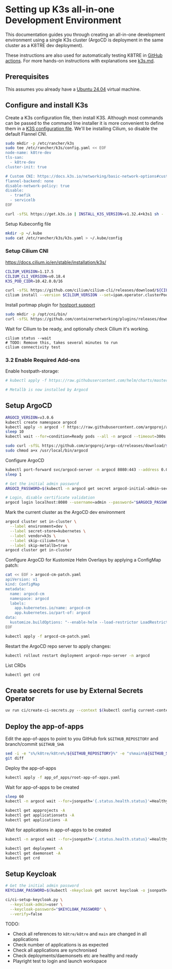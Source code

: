 # Setting up K3s all-in-one Development Environment

This documentation guides you through creating an all-in-one development environment using a single K3s cluster (ArgoCD is deployment in the same cluster as a K8TRE dev deployment).

These instructions are also used for automatically testing K8TRE in [GitHub actions](https://github.com/k8tre/k8tre/actions/workflows/test.yaml).
For more hands-on instructions with explanations see [k3s.md](k3s.md).

## Prerequisites

This assumes you already have a [Ubuntu 24.04](https://ubuntu.com/download/desktop) virtual machine.

## Configure and install K3s

Create a K3s configuration file, then install K3S.
Although most commands can be passed to the command line installer it is more convenient to define them in a [K3S configuration file](https://docs.k3s.io/installation/configuration#configuration-file).
We'll be installing Cilium, so disable the default Flannel CNI.

```bash
sudo mkdir -p /etc/rancher/k3s
sudo tee /etc/rancher/k3s/config.yaml << EOF
node-name: k8tre-dev
tls-san:
  - k8tre-dev
cluster-init: true

# Custom CNI: https://docs.k3s.io/networking/basic-network-options#custom-cni
flannel-backend: none
disable-network-policy: true
disable:
  - traefik
  - servicelb
EOF

curl -sfSL https://get.k3s.io | INSTALL_K3S_VERSION=v1.32.4+k3s1 sh -
```

Setup Kubeconfig file

```bash
mkdir -p ~/.kube
sudo cat /etc/rancher/k3s/k3s.yaml > ~/.kube/config
```

### Setup Cilium CNI

https://docs.cilium.io/en/stable/installation/k3s/

```bash
CILIUM_VERSION=1.17.5
CILIUM_CLI_VERSION=v0.18.4
K3S_POD_CIDR=10.42.0.0/16

curl -sfSL https://github.com/cilium/cilium-cli/releases/download/${CILIUM_CLI_VERSION}/cilium-linux-amd64.tar.gz | sudo tar -zxvf - -C /usr/local/bin/
cilium install --version $CILIUM_VERSION --set=ipam.operator.clusterPoolIPv4PodCIDRList="$K3S_POD_CIDR" --set cni.chainingMode=portmap
```

Install portmap plugin for [hostport support](https://docs.cilium.io/en/v1.17/installation/cni-chaining-portmap/#k8s-install-portmap)

```bash
sudo mkdir -p /opt/cni/bin/
curl -sfSL https://github.com/containernetworking/plugins/releases/download/v1.7.1/cni-plugins-linux-amd64-v1.7.1.tgz | sudo tar -zxvf - -C /opt/cni/bin/ ./portmap
```

Wait for Cilium to be ready, and optionally check Cilium it's working.
```
cilium status --wait
# TODO: Remove this, takes several minutes to run
cilium connectivity test
```

### 3.2 Enable Required Add-ons

Enable hostpath-storage:

```bash
# kubectl apply -f https://raw.githubusercontent.com/helm/charts/master/stable/hostpath-provisioner/hostpath-provisioner.yaml

# Metallb is now installed by Argocd
```


## Setup ArgoCD

```bash
ARGOCD_VERSION=v3.0.6
kubectl create namespace argocd
kubectl apply -n argocd -f https://raw.githubusercontent.com/argoproj/argo-cd/$ARGOCD_VERSION/manifests/install.yaml
sleep 10
kubectl wait --for=condition=Ready pods --all -n argocd --timeout=300s

sudo curl -sfSL https://github.com/argoproj/argo-cd/releases/download/$ARGOCD_VERSION/argocd-linux-amd64 -o /usr/local/bin/argocd
sudo chmod a+x /usr/local/bin/argocd
```

Configure ArgoCD

```bash
kubectl port-forward svc/argocd-server -n argocd 8080:443 --address 0.0.0.0 &
sleep 1

# Get the initial admin password
ARGOCD_PASSWORD=$(kubectl -n argocd get secret argocd-initial-admin-secret -o jsonpath="{.data.password}" | base64 -d)

# Login, disable certificate validation
argocd login localhost:8080 --username=admin --password="$ARGOCD_PASSWORD" --insecure
```


Mark the current cluster as the ArgoCD dev environment

```bash
argocd cluster set in-cluster \
  --label environment=dev \
  --label secret-store=kubernetes \
  --label vendor=k3s \
  --label skip-cilium=true \
  --label skip-metallb=true
argocd cluster get in-cluster
```

Configure ArgoCD for Kustomize Helm Overlays by applying a ConfigMap patch:

```bash
cat << EOF > argocd-cm-patch.yaml
apiVersion: v1
kind: ConfigMap
metadata:
  name: argocd-cm
  namespace: argocd
  labels:
    app.kubernetes.io/name: argocd-cm
    app.kubernetes.io/part-of: argocd
data:
  kustomize.buildOptions: "--enable-helm --load-restrictor LoadRestrictionsNone"
EOF

kubectl apply -f argocd-cm-patch.yaml
```

Restart the ArgoCD repo server to apply changes:

```bash
kubectl rollout restart deployment argocd-repo-server -n argocd
```

List CRDs
```bash
kubectl get crd
```

## Create secrets for use by External Secrets Operator

```bash
uv run ci/create-ci-secrets.py --context $(kubectl config current-context)
```

## Deploy the app-of-apps

Edit the app-of-apps to point to you GitHub fork `$GITHUB_REPOSITORY` and branch/commit `$GITHUB_SHA`

```bash
sed -i -e "s%/k8tre/k8tre%/${GITHUB_REPOSITORY}%" -e "s%main%${GITHUB_SHA}%" app_of_apps/root-app-of-apps.yaml
git diff
```

Deploy the app-of-apps
```bash
kubectl apply -f app_of_apps/root-app-of-apps.yaml
```

Wait for app-of-apps to be created
```bash
sleep 60
kubectl -n argocd wait --for=jsonpath='{.status.health.status}'=Healthy application root-app-of-apps --timeout=300s
```

```bash
kubectl get appprojects -A
kubectl get applicationsets -A
kubectl get applications -A
```

Wait for applications in app-of-apps to be created
```bash
kubectl -n argocd wait --for=jsonpath='{.status.health.status}'=Healthy application --all --timeout=300s
```

```bash
kubectl get deployment -A
kubectl get daemonset -A
kubectl get crd
```

## Setup Keycloak


```bash
# Get the initial admin password
KEYCLOAK_PASSWORD=$(kubectl -nkeycloak get secret keycloak -o jsonpath='{.data.admin-password}' | base64 -d)

ci/ci-setup-keycloak.py \
  --keycloak-admin=user \
  --keycloak-password="$KEYCLOAK_PASSWORD" \
  --verify=false
```


TODO:
- Check all references to `k8tre/k8tre` and `main` are changed in all applications
- Check number of applications is as expected
- Check all applications are synchronised
- Check deployments/daemonsets etc are healthy and ready
- Playright test to login and launch workspace
